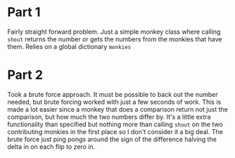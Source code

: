 
# Part 1

Fairly straight forward problem.  Just a simple monkey class where calling `shout` returns the number or gets the numbers from the monkies that have them.  Relies on a global dictionary `monkies`

# Part 2

Took a brute force approach.  It must be possible to back out the number needed, but brute forcing worked with just a few seconds of work.  This is made a lot easier since a monkey that does a comparison return not just the comparison, but how much the two numbers differ by.  It's a little extra functionality than specified but nothing more than calling `shout` on the two contributing monkies in the first place so I don't consider it a big deal.  The brute force just ping pongs around the sign of the difference halving the delta in on each flip to zero in.